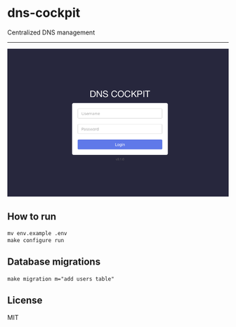 # dns-cockpit

Centralized DNS management

---

![DNS Cockpit](/screenshot.png?raw=true)

## How to run

```shell
mv env.example .env
make configure run
```

## Database migrations

```shell
make migration m="add users table"
```

## License

MIT

